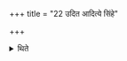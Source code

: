 +++
title = "22 उदित आदित्ये सिंहे"

+++

<details><summary>थिते</summary>

उदित आदित्ये सिंहे व्याघ्र इति चतस्र आहुतीरोदनाद्धुत्वा राडसि विराडसीत्येतैः प्रतिमन्त्रम् २२
</details>
